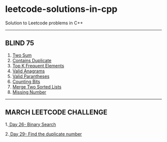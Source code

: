 # leetcode-solutions-in-cpp
Solution to Leetcode problems in C++

----------------------------------------------------------------------------------------------------------------------------------
BLIND 75 
----------------------------------------------------------------------------------------------------------------------------------
1. [Two Sum](https://leetcode.com/problems/two-sum/)
2. [Contains Duplicate](https://leetcode.com/problems/contains-duplicate/submissions/)
3. [Top K Frequent Elements](https://leetcode.com/problems/top-k-frequent-elements/)
4. [Valid Anagrams](https://leetcode.com/problems/valid-anagram/)
5. [Valid Parantheses](https://leetcode.com/problems/valid-parentheses/)
6. [Counting Bits](https://leetcode.com/problems/counting-bits/)
7. [Merge Two Sorted Lists](https://leetcode.com/problems/merge-two-sorted-lists/)
8. [Missing Number](https://leetcode.com/problems/missing-number/)

---------------------------------------------------------------------------------------------------------------------------------------
MARCH LEETCODE CHALLENGE
---------------------------------------------------------------------------------------------------------------------------------------
1.[ Day 26- Binary Search](https://leetcode.com/problems/binary-search/)

2.[ Day 29- Find the duplicate number](https://leetcode.com/problems/find-the-duplicate-number/)
